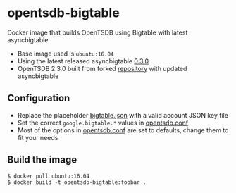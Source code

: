 # opentsdb-bigtable
Docker image that builds OpenTSDB using Bigtable with latest asyncbigtable.

* Base image used is `ubuntu:16.04`
* Using the latest released asyncbigtable [0.3.0](https://github.com/OpenTSDB/asyncbigtable/releases/tag/v0.3.0)
* OpenTSDB 2.3.0 built from forked [repository](https://github.com/goll/opentsdb) with updated asyncbigtable

## Configuration
* Replace the placeholder [bigtable.json](files/bigtable.json) with a valid account JSON key file
* Set the correct `google.bigtable.*` values in [opentsdb.conf](files/opentsdb.conf#L116-L120)
* Most of the options in [opentsdb.conf](files/opentsdb.conf) are set to defaults, change them to fit your needs

## Build the image
```
$ docker pull ubuntu:16.04
$ docker build -t opentsdb-bigtable:foobar .
```
